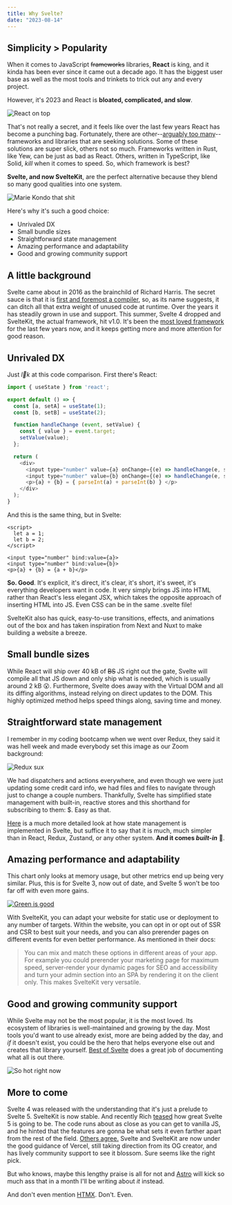 ```yaml
---
title: Why Svelte?
date: "2023-08-14"
---
```


## Simplicity > Popularity

When it comes to JavaScript <del>frameworks</del> libraries, **React** is king, and it kinda has been ever since it came out a decade ago. It has the biggest user base as well as the most tools and trinkets to trick out any and every project.

However, it's 2023 and React is **bloated, complicated, and slow**.

![React on top](../svelte.png "React wins the popularity contest")

That's not really a secret, and it feels like over the last few years React has become a punching bag. Fortunately, there are other--[arguably too many](https://krausest.github.io/js-framework-benchmark/2023/table_chrome_116.0.5845.82.html)--frameworks and libraries that are seeking solutions. Some of these solutions are super slick, others not so much. Frameworks written in Rust, like Yew, can be just as bad as React. Others, written in TypeScript, like Solid, *kill* when it comes to speed. So, which framework is best?

**Svelte, and now SvelteKit**, are the perfect alternative because they blend so many good qualities into one system.

![Marie Kondo that shit](https://i.redd.it/zoz9jdjga0g21.jpg "Pick SvelteKit")

Here's why it's such a good choice:

- Unrivaled DX
- Small bundle sizes
- Straightforward state management
- Amazing performance and adaptability
- Good and growing community support

## A little background

Svelte came about in 2016 as the brainchild of Richard Harris. The secret sauce is that it is [first and foremost a compiler](https://dev.to/joshnuss/svelte-compiler-under-the-hood-4j20), so, as its name suggests, it can ditch all that extra weight of unused code at runtime. Over the years it has steadily grown in use and support. This summer, Svelte 4 dropped and SvelteKit, the actual framework, hit v1.0. It's been the [most loved framework](https://survey.stackoverflow.co/2023/#section-admired-and-desired-web-frameworks-and-technologies) for the last few years now, and it keeps getting more and more attention for good reason.

## Unrivaled DX

Just *l👀k* at this code comparison. First there's React:

```js
import { useState } from 'react';

export default () => {
  const [a, setA] = useState(1);
  const [b, setB] = useState(2);

  function handleChange (event, setValue) {
    const { value } = event.target;
    setValue(value);
  };

  return (
    <div>
      <input type="number" value={a} onChange={(e) => handleChange(e, setA)} />
      <input type="number" value={b} onChange={(e) => handleChange(e, setB)} />
      <p>{a} + {b} = { parseInt(a) + parseInt(b) } </p>
    </div>
  );
}
```

And this is the same thing, but in Svelte:

```svelte
<script>
  let a = 1;
  let b = 2;
</script>

<input type="number" bind:value={a}>
<input type="number" bind:value={b}>
<p>{a} + {b} = {a + b}</p>
```

**So. Good**. It's explicit, it's direct, it's clear, it's short, it's sweet, it's everything developers want in code. It very simply brings JS into HTML rather than React's less elegant JSX, which takes the opposite approach of inserting HTML into JS. Even CSS can be in the same .svelte file!

SvelteKit also has quick, easy-to-use transitions, effects, and animations out of the box and has taken inspiration from Next and Nuxt to make building a website a breeze.

## Small bundle sizes

While React will ship over 40 kB of <del>BS</del> JS right out the gate, Svelte will compile all that JS down and only ship what is needed, which is usually around 2 kB 😮. Furthermore, Svelte does away with the Virtual DOM and all its diffing algorithms, instead relying on direct updates to the DOM. This highly optimized method helps speed things along, saving time and money.

## Straightforward state management

I remember in my coding bootcamp when we went over Redux, they said it was hell week and made everybody set this image as our Zoom background:

![Redux sux](https://www.freecodecamp.org/news/content/images/2022/06/2.png "Simple, right?")

We had dispatchers and actions everywhere, and even though we were just updating some credit card info, we had files and files to navigate through just to change a couple numbers. Thankfully, Svelte has simplified state management with built-in, reactive stores and this shorthand for subscribing to them: $. Easy as that.

[Here](https://joyofcode.xyz/svelte-state-management) is a much more detailed look at how state management is implemented in Svelte, but suffice it to say that it is much, much simpler than in React, Redux, Zustand, or any other system. **And it comes *built-in*** 🤯.

## Amazing performance and adaptability

This chart only looks at memory usage, but other metrics end up being very similar. Plus, this is for Svelte 3, now out of date, and Svelte 5 won't be too far off with even more gains.

[![Green is good](../svelte_memory.png "Green is good")](https://blog.logrocket.com/should-you-use-svelte-production/)

With SvelteKit, you can adapt your website for static use or deployment to any number of targets. Within the website, you can opt in or opt out of SSR and CSR to best suit your needs, and you can also prerender pages on different events for even better performance. As mentioned in their docs:

> You can mix and match these options in different areas of your app. For example you could prerender your marketing page for maximum speed, server-render your dynamic pages for SEO and accessibility and turn your admin section into an SPA by rendering it on the client only. This makes SvelteKit very versatile.

## Good and growing community support

While Svelte may not be the most popular, it is the most loved. Its ecosystem of libraries is well-maintained and growing by the day. Most tools you'd want to use already exist, more are being added by the day, and *if* it doesn't exist, you could be the hero that helps everyone else out and creates that library yourself. [Best of Svelte](https://bestofsvelte.com/t/components-and-libraries) does a great job of documenting what all is out there.

![So hot right now](https://www.wahidali.dev/_app/immutable/assets/Svelte-so-hot-dc417e61.webp "Mugatu understands")

## More to come

Svelte 4 was released with the understanding that it's just a prelude to Svelte 5. SvelteKit is now stable. And recently Rich [teased](https://twitter.com/Rich_Harris/status/1688581184018583558) how great Svelte 5 is going to be. The code runs about as close as you can get to vanilla JS, and he hinted that the features are gonna be what sets it even farther apart from the rest of the field. [Others agree.](https://twitter.com/spences10/status/1690712491708252160) Svelte and SvelteKit are now under the good guidance of Vercel, still taking direction from its OG creator, and has lively community support to see it blossom. Sure seems like the right pick.

But who knows, maybe this lengthy praise is all for not and [Astro](https://astro.build/) will kick so much ass that in a month I'll be writing about *it* instead.

And don't even mention [HTMX](https://htmx.org/). Don't. Even.
